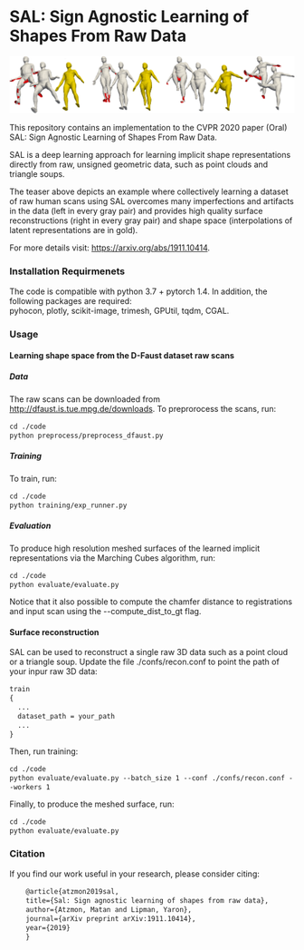 # SAL: Sign Agnostic Learning of Shapes From Raw Data
<p align="center">
  <img src="teaser2.png"/>
</p>

This repository contains an implementation to the CVPR 2020 paper (Oral) SAL: Sign Agnostic Learning of Shapes From Raw Data.

SAL is a deep learning approach for learning implicit shape representations directly from raw, unsigned geometric data, such as point clouds and triangle soups.

The teaser above depicts an example where collectively learning a dataset of raw human scans using SAL overcomes many imperfections and artifacts in the data (left in every gray pair) and provides high quality surface reconstructions (right in every gray pair) and shape space (interpolations of latent representations are in gold).

For more details visit: https://arxiv.org/abs/1911.10414.

### Installation Requirmenets
The code is compatible with python 3.7 + pytorch 1.4. In addition, the following packages are required:  
pyhocon, plotly, scikit-image, trimesh, GPUtil, tqdm, CGAL.

### Usage
#### Learning shape space from the D-Faust dataset raw scans
##### Data
The raw scans can be downloaded from http://dfaust.is.tue.mpg.de/downloads.
To preprorocess the scans, run:

```
cd ./code
python preprocess/preprocess_dfaust.py 
```
##### Training
To train, run:
```
cd ./code
python training/exp_runner.py
```
##### Evaluation
To produce high resolution meshed surfaces of the learned implicit representations via the Marching Cubes algorithm, run:
```
cd ./code
python evaluate/evaluate.py
```

Notice that it also possible to compute the chamfer distance to registrations and input scan using the --compute_dist_to_gt flag.

#### Surface reconstruction
SAL can be used to reconstruct a single raw 3D data such as a point cloud or a triangle soup. Update the file ./confs/recon.conf to point the path of your inpur raw 3D data:
```
train
{
  ...
  dataset_path = your_path
  ...
}
```
Then, run training:
```
cd ./code
python evaluate/evaluate.py --batch_size 1 --conf ./confs/recon.conf --workers 1 
```
Finally, to produce the meshed surface, run:
```
cd ./code
python evaluate/evaluate.py
```

### Citation
If you find our work useful in your research, please consider citing:

        @article{atzmon2019sal,
        title={Sal: Sign agnostic learning of shapes from raw data},
        author={Atzmon, Matan and Lipman, Yaron},
        journal={arXiv preprint arXiv:1911.10414},
        year={2019}
        }
	

